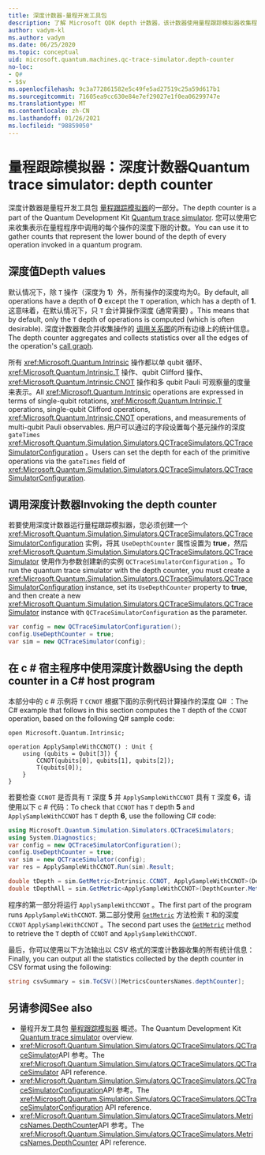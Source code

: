 ```yaml
---
title: 深度计数器-量程开发工具包
description: 了解 Microsoft QDK depth 计数器，该计数器使用量程跟踪模拟器收集程序中调用的每个操作的深度计数 Q# 。
author: vadym-kl
ms.author: vadym
ms.date: 06/25/2020
ms.topic: conceptual
uid: microsoft.quantum.machines.qc-trace-simulator.depth-counter
no-loc:
- Q#
- $$v
ms.openlocfilehash: 9c3a772861582e5c49fe5ad27519c25a59d617b1
ms.sourcegitcommit: 71605ea9cc630e84e7ef29027e1f0ea06299747e
ms.translationtype: MT
ms.contentlocale: zh-CN
ms.lasthandoff: 01/26/2021
ms.locfileid: "98859050"
---
```

# <a name="quantum-trace-simulator-depth-counter"></a><span data-ttu-id="4dd05-103">量程跟踪模拟器：深度计数器</span><span class="sxs-lookup"><span data-stu-id="4dd05-103">Quantum trace simulator: depth counter</span></span>

<span data-ttu-id="4dd05-104">深度计数器是量程开发工具包 [量程跟踪模拟器](xref:microsoft.quantum.machines.qc-trace-simulator.intro)的一部分。</span><span class="sxs-lookup"><span data-stu-id="4dd05-104">The depth counter is a part of the Quantum Development Kit [Quantum trace simulator](xref:microsoft.quantum.machines.qc-trace-simulator.intro).</span></span>
<span data-ttu-id="4dd05-105">您可以使用它来收集表示在量程程序中调用的每个操作的深度下限的计数。</span><span class="sxs-lookup"><span data-stu-id="4dd05-105">You can use it to gather counts that represent the lower bound of the depth of every operation invoked in a quantum program.</span></span> 

## <a name="depth-values"></a><span data-ttu-id="4dd05-106">深度值</span><span class="sxs-lookup"><span data-stu-id="4dd05-106">Depth values</span></span>

<span data-ttu-id="4dd05-107">默认情况下，除 `T` 操作（深度为 **1**）外，所有操作的深度均为0。</span><span class="sxs-lookup"><span data-stu-id="4dd05-107">By default, all operations have a depth of **0** except the `T` operation, which has a depth of **1**.</span></span> <span data-ttu-id="4dd05-108">这意味着，在默认情况下，只 `T` 会计算操作深度 (通常需要) 。</span><span class="sxs-lookup"><span data-stu-id="4dd05-108">This means that by default, only the `T` depth of operations is computed (which is often desirable).</span></span> <span data-ttu-id="4dd05-109">深度计数器聚合并收集操作的 [调用关系图](https://en.wikipedia.org/wiki/Call_graph)的所有边缘上的统计信息。</span><span class="sxs-lookup"><span data-stu-id="4dd05-109">The depth counter aggregates and collects statistics over all the edges of the operation's [call graph](https://en.wikipedia.org/wiki/Call_graph).</span></span>

<span data-ttu-id="4dd05-110">所有 <xref:Microsoft.Quantum.Intrinsic> 操作都以单 qubit 循环、 <xref:Microsoft.Quantum.Intrinsic.T> 操作、qubit Clifford 操作、 <xref:Microsoft.Quantum.Intrinsic.CNOT> 操作和多 qubit Pauli 可观察量的度量来表示。</span><span class="sxs-lookup"><span data-stu-id="4dd05-110">All <xref:Microsoft.Quantum.Intrinsic> operations are expressed in terms of single-qubit rotations, <xref:Microsoft.Quantum.Intrinsic.T> operations, single-qubit Clifford operations, <xref:Microsoft.Quantum.Intrinsic.CNOT> operations, and measurements of multi-qubit Pauli observables.</span></span> <span data-ttu-id="4dd05-111">用户可以通过的字段设置每个基元操作的深度 `gateTimes` <xref:Microsoft.Quantum.Simulation.Simulators.QCTraceSimulators.QCTraceSimulatorConfiguration> 。</span><span class="sxs-lookup"><span data-stu-id="4dd05-111">Users can set the depth for each of the primitive operations via the `gateTimes` field of <xref:Microsoft.Quantum.Simulation.Simulators.QCTraceSimulators.QCTraceSimulatorConfiguration>.</span></span>

## <a name="invoking-the-depth-counter"></a><span data-ttu-id="4dd05-112">调用深度计数器</span><span class="sxs-lookup"><span data-stu-id="4dd05-112">Invoking the depth counter</span></span>

<span data-ttu-id="4dd05-113">若要使用深度计数器运行量程跟踪模拟器，您必须创建一个 <xref:Microsoft.Quantum.Simulation.Simulators.QCTraceSimulators.QCTraceSimulatorConfiguration> 实例，将其 `UseDepthCounter` 属性设置为 **true**，然后 <xref:Microsoft.Quantum.Simulation.Simulators.QCTraceSimulators.QCTraceSimulator> 使用作为参数创建新的实例 `QCTraceSimulatorConfiguration` 。</span><span class="sxs-lookup"><span data-stu-id="4dd05-113">To run the quantum trace simulator with the depth counter, you must create a <xref:Microsoft.Quantum.Simulation.Simulators.QCTraceSimulators.QCTraceSimulatorConfiguration> instance, set its `UseDepthCounter` property to **true**, and then create a new <xref:Microsoft.Quantum.Simulation.Simulators.QCTraceSimulators.QCTraceSimulator> instance with `QCTraceSimulatorConfiguration` as the parameter.</span></span> 

```csharp
var config = new QCTraceSimulatorConfiguration();
config.UseDepthCounter = true;
var sim = new QCTraceSimulator(config);
```

## <a name="using-the-depth-counter-in-a-c-host-program"></a><span data-ttu-id="4dd05-114">在 c # 宿主程序中使用深度计数器</span><span class="sxs-lookup"><span data-stu-id="4dd05-114">Using the depth counter in a C# host program</span></span>

<span data-ttu-id="4dd05-115">本部分中的 c # 示例将 `T` `CCNOT` 根据下面的示例代码计算操作的深度 Q# ：</span><span class="sxs-lookup"><span data-stu-id="4dd05-115">The C# example that follows in this section computes the `T` depth of the `CCNOT` operation, based on the following Q# sample code:</span></span>

```qsharp
open Microsoft.Quantum.Intrinsic;

operation ApplySampleWithCCNOT() : Unit {
    using (qubits = Qubit[3]) {
        CCNOT(qubits[0], qubits[1], qubits[2]);
        T(qubits[0]);
    }
}
```

<span data-ttu-id="4dd05-116">若要检查 `CCNOT` 是否具有 `T` 深度 **5** 并 `ApplySampleWithCCNOT` 具有 `T` 深度 **6**，请使用以下 c # 代码：</span><span class="sxs-lookup"><span data-stu-id="4dd05-116">To check that `CCNOT` has `T` depth **5** and `ApplySampleWithCCNOT` has `T` depth **6**, use the following C# code:</span></span>

```csharp
using Microsoft.Quantum.Simulation.Simulators.QCTraceSimulators;
using System.Diagnostics;
var config = new QCTraceSimulatorConfiguration();
config.UseDepthCounter = true;
var sim = new QCTraceSimulator(config);
var res = ApplySampleWithCCNOT.Run(sim).Result;

double tDepth = sim.GetMetric<Intrinsic.CCNOT, ApplySampleWithCCNOT>(DepthCounter.Metrics.Depth);
double tDepthAll = sim.GetMetric<ApplySampleWithCCNOT>(DepthCounter.Metrics.Depth);
```

<span data-ttu-id="4dd05-117">程序的第一部分将运行 `ApplySampleWithCCNOT` 。</span><span class="sxs-lookup"><span data-stu-id="4dd05-117">The first part of the program runs `ApplySampleWithCCNOT`.</span></span> <span data-ttu-id="4dd05-118">第二部分使用 [`GetMetric`](https://docs.microsoft.com/dotnet/api/microsoft.quantum.simulation.simulators.qctracesimulators.qctracesimulator.getmetric) 方法检索 `T` 和的深度 `CCNOT` `ApplySampleWithCCNOT` 。</span><span class="sxs-lookup"><span data-stu-id="4dd05-118">The second part uses the [`GetMetric`](https://docs.microsoft.com/dotnet/api/microsoft.quantum.simulation.simulators.qctracesimulators.qctracesimulator.getmetric) method to retrieve the `T` depth of `CCNOT` and `ApplySampleWithCCNOT`.</span></span> 

<span data-ttu-id="4dd05-119">最后，你可以使用以下方法输出以 CSV 格式的深度计数器收集的所有统计信息：</span><span class="sxs-lookup"><span data-stu-id="4dd05-119">Finally, you can output all the statistics collected by the depth counter in CSV format using the following:</span></span>
```csharp
string csvSummary = sim.ToCSV()[MetricsCountersNames.depthCounter];
```

## <a name="see-also"></a><span data-ttu-id="4dd05-120">另请参阅</span><span class="sxs-lookup"><span data-stu-id="4dd05-120">See also</span></span>

- <span data-ttu-id="4dd05-121">量程开发工具包 [量程跟踪模拟器](xref:microsoft.quantum.machines.qc-trace-simulator.intro) 概述。</span><span class="sxs-lookup"><span data-stu-id="4dd05-121">The Quantum Development Kit [Quantum trace simulator](xref:microsoft.quantum.machines.qc-trace-simulator.intro) overview.</span></span>
- <span data-ttu-id="4dd05-122"><xref:Microsoft.Quantum.Simulation.Simulators.QCTraceSimulators.QCTraceSimulator>API 参考。</span><span class="sxs-lookup"><span data-stu-id="4dd05-122">The <xref:Microsoft.Quantum.Simulation.Simulators.QCTraceSimulators.QCTraceSimulator> API reference.</span></span>
- <span data-ttu-id="4dd05-123"><xref:Microsoft.Quantum.Simulation.Simulators.QCTraceSimulators.QCTraceSimulatorConfiguration>API 参考。</span><span class="sxs-lookup"><span data-stu-id="4dd05-123">The <xref:Microsoft.Quantum.Simulation.Simulators.QCTraceSimulators.QCTraceSimulatorConfiguration> API reference.</span></span>
- <span data-ttu-id="4dd05-124"><xref:Microsoft.Quantum.Simulation.Simulators.QCTraceSimulators.MetricsNames.DepthCounter>API 参考。</span><span class="sxs-lookup"><span data-stu-id="4dd05-124">The <xref:Microsoft.Quantum.Simulation.Simulators.QCTraceSimulators.MetricsNames.DepthCounter> API reference.</span></span>
